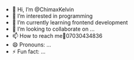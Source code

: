 - 👋 Hi, I’m @ChimaxKelvin
- 👀 I’m interested in programming
- 🌱 I’m currently learning frontend development
- 💞️ I’m looking to collaborate on ...
- 📫 How to reach me🤙07030434836
- 😄 Pronouns: ...
- ⚡ Fun fact: ...

<!---
ChimaxKelvin/ChimaxKelvin is a ✨ special ✨ repository because its `README.md` (this file) appears on your GitHub profile.
You can click the Preview link to take a look at your changes.
--->
